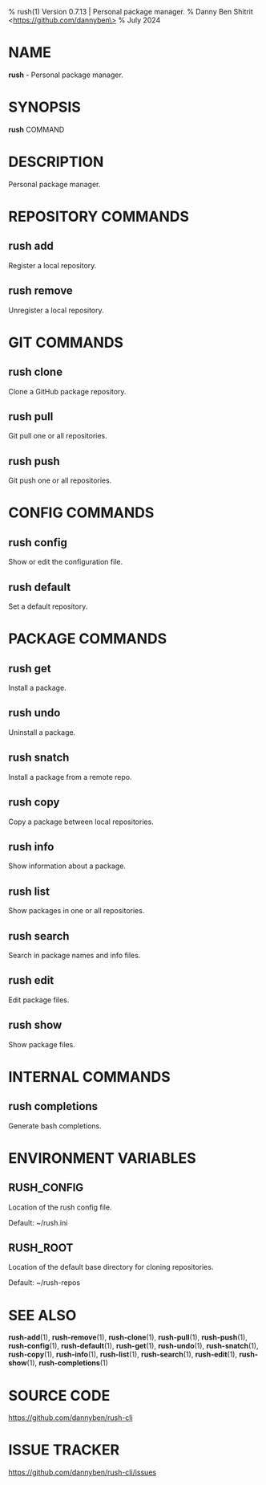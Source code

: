 % rush(1) Version 0.7.13 | Personal package manager.
% Danny Ben Shitrit \<https://github.com/dannyben\>
% July 2024

NAME
==================================================

**rush** - Personal package manager.

SYNOPSIS
==================================================

**rush** COMMAND

DESCRIPTION
==================================================

Personal package manager.


REPOSITORY COMMANDS
==================================================

rush add
--------------------------------------------------

Register a local repository.

rush remove
--------------------------------------------------

Unregister a local repository.


GIT COMMANDS
==================================================

rush clone
--------------------------------------------------

Clone a GitHub package repository.

rush pull
--------------------------------------------------

Git pull one or all repositories.

rush push
--------------------------------------------------

Git push one or all repositories.


CONFIG COMMANDS
==================================================

rush config
--------------------------------------------------

Show or edit the configuration file.

rush default
--------------------------------------------------

Set a default repository.


PACKAGE COMMANDS
==================================================

rush get
--------------------------------------------------

Install a package.

rush undo
--------------------------------------------------

Uninstall a package.

rush snatch
--------------------------------------------------

Install a package from a remote repo.

rush copy
--------------------------------------------------

Copy a package between local repositories.

rush info
--------------------------------------------------

Show information about a package.

rush list
--------------------------------------------------

Show packages in one or all repositories.

rush search
--------------------------------------------------

Search in package names and info files.

rush edit
--------------------------------------------------

Edit package files.

rush show
--------------------------------------------------

Show package files.


INTERNAL COMMANDS
==================================================

rush completions
--------------------------------------------------

Generate bash completions.


ENVIRONMENT VARIABLES
==================================================

RUSH_CONFIG
--------------------------------------------------

Location of the rush config file.

Default: ~/rush.ini


RUSH_ROOT
--------------------------------------------------

Location of the default base directory for cloning repositories.

Default: ~/rush-repos


SEE ALSO
==================================================

**rush-add**(1), **rush-remove**(1), **rush-clone**(1), **rush-pull**(1), **rush-push**(1), **rush-config**(1), **rush-default**(1), **rush-get**(1), **rush-undo**(1), **rush-snatch**(1), **rush-copy**(1), **rush-info**(1), **rush-list**(1), **rush-search**(1), **rush-edit**(1), **rush-show**(1), **rush-completions**(1)

# SOURCE CODE

https://github.com/dannyben/rush-cli

# ISSUE TRACKER

https://github.com/dannyben/rush-cli/issues
